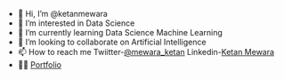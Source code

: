 - 👋 Hi, I’m @ketanmewara
- 👀 I’m interested in Data Science
- 🌱 I’m currently learning Data Science Machine Learning
- 💞️ I’m looking to collaborate on Artificial Intelligence
- 📫 How to reach me Twiitter-[@mewara_ketan](https://twitter.com/mewara_ketan)
Linkedin-[Ketan Mewara](https://www.linkedin.com/in/ketan-mewara-0325a6155/)
- 👨‍💻 [Portfolio](https://ketan-mewara.web.app/)

<!---
ketanmewara/ketanmewara is a ✨ special ✨ repository because its `README.md` (this file) appears on your GitHub profile.
You can click the Preview link to take a look at your changes.
--->
